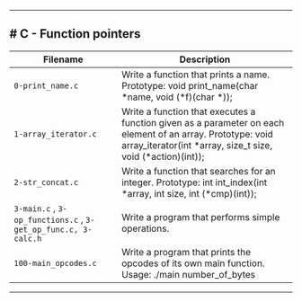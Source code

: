 <hr>
<h2># C - Function pointers</h2>

| Filename | Description |
| -------- | ----------- |
| `0-print_name.c` | Write a function that prints a name. Prototype: void print_name(char *name, void (*f)(char *)); |
| `1-array_iterator.c` | Write a function that executes a function given as a parameter on each element of an array. Prototype: void array_iterator(int *array, size_t size, void (*action)(int)); |
| `2-str_concat.c` | Write a function that searches for an integer. Prototype: int int_index(int *array, int size, int (*cmp)(int)); |
| `3-main.c` , `3-op_functions.c` , `3-get_op_func.c, 3-calc.h` | Write a program that performs simple operations. |
| `100-main_opcodes.c` | Write a program that prints the opcodes of its own main function. Usage: ./main number_of_bytes |
<hr>
